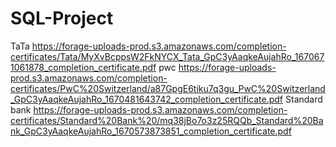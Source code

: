# SQL-Project
TaTa https://forage-uploads-prod.s3.amazonaws.com/completion-certificates/Tata/MyXvBcppsW2FkNYCX_Tata_GpC3yAaqkeAujahRo_1670671061878_completion_certificate.pdf
pwc https://forage-uploads-prod.s3.amazonaws.com/completion-certificates/PwC%20Switzerland/a87GpgE6tiku7q3gu_PwC%20Switzerland_GpC3yAaqkeAujahRo_1670481643742_completion_certificate.pdf
Standard bank https://forage-uploads-prod.s3.amazonaws.com/completion-certificates/Standard%20Bank%20/mq38jBo7o3z25RQQb_Standard%20Bank_GpC3yAaqkeAujahRo_1670573873851_completion_certificate.pdf

